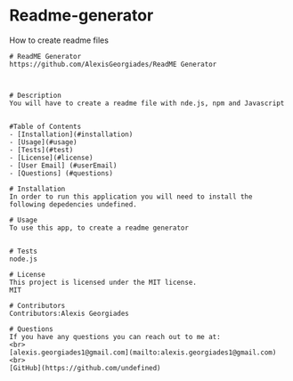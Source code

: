 # Readme-generator
How to create readme files



    # ReadME Generator
    https://github.com/AlexisGeorgiades/ReadME Generator



    # Description
    You will have to create a readme file with nde.js, npm and Javascript
    
    
    #Table of Contents 
    - [Installation](#installation)
    - [Usage](#usage)
    - [Tests](#test)
    - [License](#license)
    - [User Email] (#userEmail)
    - [Questions] (#questions)
   
    # Installation
    In order to run this application you will need to install the following depedencies undefined.
    
    # Usage
    To use this app, to create a readme generator
   
   
    # Tests
    node.js
    
    # License 
    This project is licensed under the MIT license.
    MIT

    # Contributors
    Contributors:Alexis Georgiades
    
    # Questions
    If you have any questions you can reach out to me at:
    <br>
    [alexis.georgiades1@gmail.com](mailto:alexis.georgiades1@gmail.com)
    <br>
    [GitHub](https://github.com/undefined)
